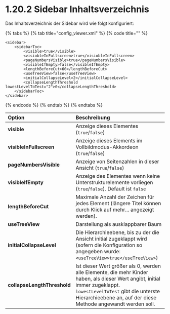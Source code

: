 # 1.20.2 Sidebar Inhaltsverzeichnis

Das Inhaltsverzeichnis der Sidebar wird wie folgt konfiguriert:

{% tabs %}
{% tab title="config\_viewer.xml" %}
{% code title="" %}
```markup
<sidebar>
    <sidebarToc>
        <visible>true</visible>
        <visiobleInFullscreen>true</visiobleInFullscreen>
        <pageNumbersVisible>true</pageNumbersVisible>
        <visibleIfEmpty>false</visibleIfEmpty>
        <lengthBeforeCut>60</lengthBeforeCut>
        <useTreeView>false</useTreeView>
        <initialCollapseLevel>2</initialCollapseLevel>
        <collapseLengthThreshold lowestLevelToTest="2">0</collapseLengthThreshold>
    </sidebarToc>
</sidebar>
```
{% endcode %}
{% endtab %}
{% endtabs %}

| **Option** | Beschreibung |
| :--- | :--- |
| **visible** | Anzeige dieses Elementes \(`true`/`false`\) |
| **visibleInFullscreen** | Anzeige dieses Elements im Vollbildmodus-Akkordeon \(`true`/`false`\) |
| **pageNumbersVisible** | Anzeige von Seitenzahlen in dieser Ansicht \(`true`/`false`\) |
| **visibleIfEmpty** | Anzeige des Elementes wenn keine Unterstrukturelemente vorliegen \(`true`/`false`\). Default ist `false` |
| **lengthBeforeCut** | Maximale Anzahl der Zeichen für jedes Element \(längere Titel können durch Klick auf mehr... angezeigt werden\). |
| **useTreeView** | Darstellung als ausklappbarer Baum |
| **initialCollapseLevel** | Die Hierarchieebene, bis zu der die Ansicht initial zugeklappt wird \(sofern die Konfiguration so angegeben wurde: `<useTreeView>true</useTreeView>`\) |
| **collapseLengthThreshold** | Ist dieser Wert größer als 0, werden alle Elemente, die mehr Kinder haben, als dieser Wert angibt, initial immer zugeklappt. `lowestLevelToTest` gibt die unterste Hierarchieebene an, auf der diese Methode angewandt werden soll. |

